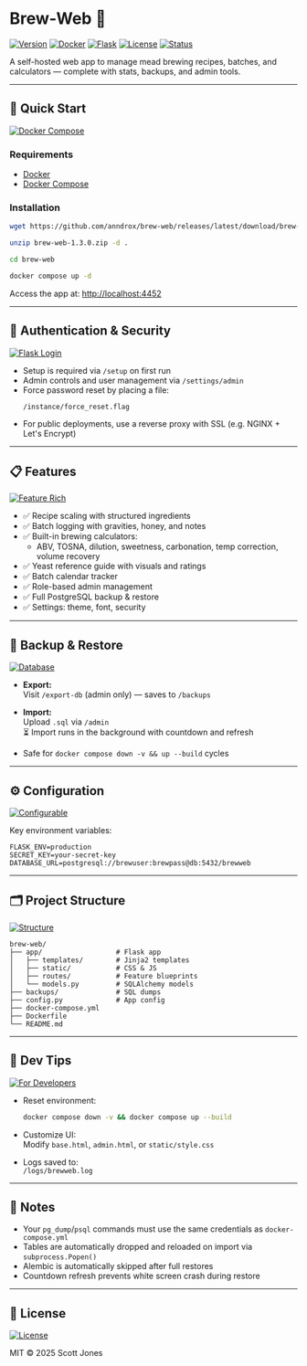 # Brew-Web 🍯

[![Version](https://img.shields.io/badge/version-v1.3.0-blue)](#)
[![Docker](https://img.shields.io/badge/built%20with-Docker-blue)](#)
[![Flask](https://img.shields.io/badge/framework-Flask-yellow)](#)
[![License](https://img.shields.io/badge/license-MIT-green)](#)
[![Status](https://img.shields.io/badge/status-stable-brightgreen)](#)

A self-hosted web app to manage mead brewing recipes, batches, and calculators — complete with stats, backups, and admin tools.

---

## 🚀 Quick Start

[![Docker Compose](https://img.shields.io/badge/Setup-Docker%20Compose-informational)](#)

### Requirements

- [Docker](https://docs.docker.com/get-docker/)
- [Docker Compose](https://docs.docker.com/compose/)

### Installation

```bash
wget https://github.com/anndrox/brew-web/releases/latest/download/brew-web-1.3.0.zip

unzip brew-web-1.3.0.zip -d .

cd brew-web

docker compose up -d
```

Access the app at: [http://localhost:4452](http://localhost:4452)

---

## 🔐 Authentication & Security

[![Flask Login](https://img.shields.io/badge/Security-Login%20Required-red)](#)

- Setup is required via `/setup` on first run
- Admin controls and user management via `/settings/admin`
- Force password reset by placing a file:
  ```
  /instance/force_reset.flag
  ```
- For public deployments, use a reverse proxy with SSL (e.g. NGINX + Let's Encrypt)

---

## 📋 Features

[![Feature Rich](https://img.shields.io/badge/Brew%20Tracking-Recipes%2C%20Batches%2C%20ABV-lightgrey)](#)

- ✅ Recipe scaling with structured ingredients
- ✅ Batch logging with gravities, honey, and notes
- ✅ Built-in brewing calculators:
  - ABV, TOSNA, dilution, sweetness, carbonation, temp correction, volume recovery
- ✅ Yeast reference guide with visuals and ratings
- ✅ Batch calendar tracker
- ✅ Role-based admin management
- ✅ Full PostgreSQL backup & restore
- ✅ Settings: theme, font, security

---

## 💾 Backup & Restore

[![Database](https://img.shields.io/badge/PostgreSQL-Export%2FImport-success)](#)

- **Export:**  
  Visit `/export-db` (admin only) — saves to `/backups`

- **Import:**  
  Upload `.sql` via `/admin`  
  ⏳ Import runs in the background with countdown and refresh

- Safe for `docker compose down -v && up --build` cycles

---

## ⚙️ Configuration

[![Configurable](https://img.shields.io/badge/Customizable-.env%20%7C%20config.py-yellow)](#)

Key environment variables:

```env
FLASK_ENV=production
SECRET_KEY=your-secret-key
DATABASE_URL=postgresql://brewuser:brewpass@db:5432/brewweb
```

---

## 🗂 Project Structure

[![Structure](https://img.shields.io/badge/Folder%20Layout-Described-lightgrey)](#)

```
brew-web/
├── app/                  # Flask app
│   ├── templates/        # Jinja2 templates
│   ├── static/           # CSS & JS
│   ├── routes/           # Feature blueprints
│   └── models.py         # SQLAlchemy models
├── backups/              # SQL dumps
├── config.py             # App config
├── docker-compose.yml
├── Dockerfile
└── README.md
```

---

## 🧪 Dev Tips

[![For Developers](https://img.shields.io/badge/Usage-Dev%20Friendly-orange)](#)

- Reset environment:  
  ```bash
  docker compose down -v && docker compose up --build
  ```

- Customize UI:  
  Modify `base.html`, `admin.html`, or `static/style.css`

- Logs saved to:  
  `/logs/brewweb.log`

---

## 📌 Notes

- Your `pg_dump`/`psql` commands must use the same credentials as `docker-compose.yml`
- Tables are automatically dropped and reloaded on import via `subprocess.Popen()`
- Alembic is automatically skipped after full restores
- Countdown refresh prevents white screen crash during restore

---

## 📜 License

[![License](https://img.shields.io/badge/License-MIT-green)](LICENSE)

MIT © 2025 Scott Jones
